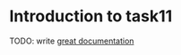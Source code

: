 # Introduction to task11

TODO: write [great documentation](http://jacobian.org/writing/what-to-write/)
